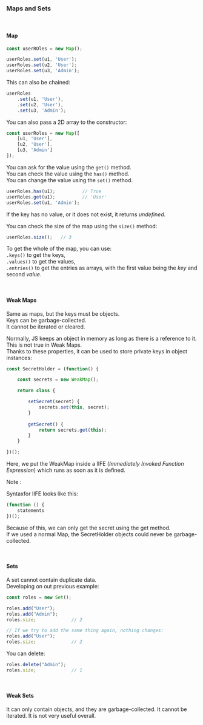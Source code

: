 

### Maps and Sets

&nbsp;

#### Map

```js
const userROles = new Map();

userRoles.set(u1, 'User');
userRoles.set(u2, 'User');
userRoles.set(u3, 'Admin');
```

This can also be chained:

```js
userRoles
	.set(u1, 'User'),
	.set(u2, 'User'),
	.set(u3, 'Admin');
```

You can also pass a 2D array to the constructor:

```js
const userRoles = new Map([
	[u1, 'User'],
	[u2, 'User'].
	[u3, 'Admin']
]);
```


You can ask for the value using the `get()` method.      
You can check the value using the `has()` method.     
You can change the value using the `set()` method.      

```js
userRoles.has(u1);			// True
userRoles.get(u1);			// 'User'
userRoles.set(u1, 'Admin');
```
If the key has no value, or it does not exist, it returns _undefined_.


You can check the size of the map using the `size()` method:

```js
userRoles.size();	// 3
```

To get the whole of the map, you can use:      
`.keys()` to get the keys,      
`.values()` to get the values,      
`.entries()` to get the entries as arrays, with the first value being the _key_ and second _value_.

&nbsp;

#### Weak Maps

Same as maps, but the keys must be objects.         
Keys can be garbage-collected.       
It cannot be iterated or cleared.   

Normally, JS keeps an object in memory as long as there is a reference to it. This is not true in Weak Maps.      
Thanks to these properties, it can be used to store private keys in object instances:


```js
const SecretHolder = (function() {

	const secrets = new WeakMap();

	return class {

		setSecret(secret) {
			secrets.set(this, secret);
		}
		
		getSecret() {
			return secrets.get(this);
		}
	}

})();
```

Here, we put the WeakMap inside a IIFE (_Immediately Invoked Function Expression_) which runs as soon as it is defined.          

Note :        

Syntaxfor IIFE looks like this:

```js
(function () {
	statements
})();
```

Because of this, we can only get the secret using the get method.      
If we used a normal Map, the SecretHolder objects could never be garbage-collected.

&nbsp;


#### Sets


A set cannot contain duplicate data.      
Developing on out previous example:

```js
const roles = new Set();

roles.add("User");
roles.add("Admin");
roles.size;				// 2

// If we try to add the same thing again, nothing changes:
roles.add("User");
roles.size;				// 2
```
You can delete:

```js
roles.delete("Admin");
roles.size;				// 1
```

&nbsp;


#### Weak Sets


It can only contain objects, and they are garbage-collected. 
It cannot be iterated. It is not very useful overall.



